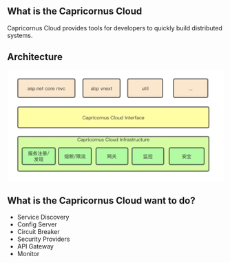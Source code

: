 ## What is the Capricornus Cloud
Capricornus Cloud provides tools for developers to quickly build distributed systems.

## Architecture
![Architecture](../static/images/draft.png)

## What is the Capricornus Cloud want to do?
- Service Discovery
- Config Server
- Circuit Breaker
- Security Providers
- API Gateway
- Monitor